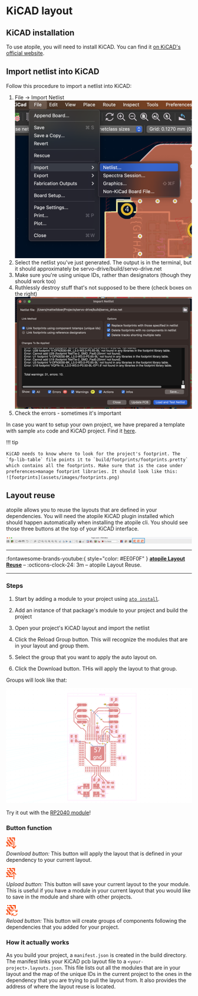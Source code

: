 # KiCAD layout

## KiCAD installation

To use atopile, you will need to install KiCAD. You can find it [on KiCAD's official website](https://www.kicad.org/download/).

## Import netlist into KiCAD

Follow this procedure to import a netlist into KiCAD:

1. File -> Import Netlist
![Import Netlist](assets/images/file-import.png)
1. Select the netlist you've just generated. The output is in the terminal, but it should approximately be servo-drive/build/servo-drive.net
2. Make sure you're using unique IDs, rather than designators (though they should work too)
3. Ruthlessly destroy stuff that's not supposed to be there (check boxes on the right)
![Import Netlist 2](assets/images/import-settings.png)
1. Check the errors - sometimes it's important

In case you want to setup your own project, we have prepared a template with sample `ato` code and KiCAD project. Find it [here](https://github.com/atopile/project-template).

!!! tip

    KiCAD needs to know where to look for the project's footprint. The `fp-lib-table` file points it to `build/footprints/footprints.pretty` which contains all the footprints. Make sure that is the case under preferences>manage footprint libraries. It should look like this:
    ![footprints](assets/images/footprints.png)

## Layout reuse
atopile allows you to reuse the layouts that are defined in your dependencies. You will need the atopile KiCAD plugin installed which should happen automatically when installing the atopile cli. You should see those three buttons at the top of your KiCAD interface.

![KiCAD Buttons](assets/images/kicad_buttons.png)

---
:fontawesome-brands-youtube:{ style="color: #EE0F0F" }
__[atopile Layout Reuse]__ – :octicons-clock-24:
3m – atopile Layout Reuse.

  [atopile Layout Reuse]: https://www.youtube.com/watch?v=qh8yZC_pkG8

---

### Steps

1) Start by adding a module to your project using [`ato install`](install.md/#installing-packages).

2) Add an instance of that package's module to your project and build the project

3) Open your project's KiCAD layout and import the netlist

4) Click the Reload Group button. This will recognize the modules that are in your layout and group them.

5) Select the group that you want to apply the auto layout on.

6) Click the Download button. THis will apply the layout to that group.

Groups will look like that:

![Groups](assets/images/groups.png)

Try it out with the [RP2040 module](https://packages.atopile.io/package/rp2040)!

### Button function

![Download Group](assets/images/download.png) <br/>
*Download button:* This button will apply the layout that is defined in your dependency to your current layout.

![Upload Group](assets/images/upload.png) <br/>
*Upload button:* This button will save your current layout to the your module. This is useful if you have a module in your current layout that you would like to save in the module and share with other projects.

![Reload Group](assets/images/reload.png) <br/>
*Reload button:* This button will create groups of components following the dependencies that you added for your project.

### How it actually works

As you build your project, a `manifest.json` is created in the build directory. The manifest links your KiCAD pcb layout file to a `<your-project>.layouts.json`. This file lists out all the modules that are in your layout and the map of the unique IDs in the current project to the ones in the dependency that you are trying to pull the layout from. It also provides the address of where the layout reuse is located.
